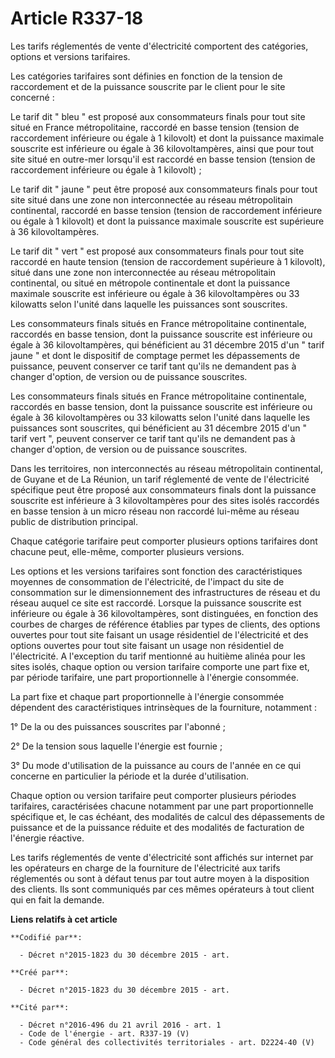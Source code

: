 # Article R337-18

Les tarifs réglementés de vente d'électricité comportent des catégories, options et versions tarifaires. 

Les catégories tarifaires sont définies en fonction de la tension de raccordement et de la puissance souscrite par le client
pour le site concerné : 

Le tarif dit " bleu " est proposé aux consommateurs finals pour tout site situé en France métropolitaine, raccordé en basse
tension (tension de raccordement inférieure ou égale à 1 kilovolt) et dont la puissance maximale souscrite est inférieure ou
égale à 36 kilovoltampères, ainsi que pour tout site situé en outre-mer lorsqu'il est raccordé en basse tension (tension de
raccordement inférieure ou égale à 1 kilovolt) ; 

Le tarif dit " jaune " peut être proposé aux consommateurs finals pour tout site situé dans une zone non interconnectée au
réseau métropolitain continental, raccordé en basse tension (tension de raccordement inférieure ou égale à 1 kilovolt) et
dont la puissance maximale souscrite est supérieure à 36 kilovoltampères. 

Le tarif dit " vert " est proposé aux consommateurs finals pour tout site raccordé en haute tension (tension de raccordement
supérieure à 1 kilovolt), situé dans une zone non interconnectée au réseau métropolitain continental, ou situé en métropole
continentale et dont la puissance maximale souscrite est inférieure ou égale à 36 kilovoltampères ou 33 kilowatts selon
l'unité dans laquelle les puissances sont souscrites. 

Les consommateurs finals situés en France métropolitaine continentale, raccordés en basse tension, dont la puissance
souscrite est inférieure ou égale à 36 kilovoltampères, qui bénéficient au 31 décembre 2015 d'un " tarif jaune " et dont le
dispositif de comptage permet les dépassements de puissance, peuvent conserver ce tarif tant qu'ils ne demandent pas à
changer d'option, de version ou de puissance souscrites. 

Les consommateurs finals situés en France métropolitaine continentale, raccordés en basse tension, dont la puissance
souscrite est inférieure ou égale à 36 kilovoltampères ou 33 kilowatts selon l'unité dans laquelle les puissances sont
souscrites, qui bénéficient au 31 décembre 2015 d'un " tarif vert ", peuvent conserver ce tarif tant qu'ils ne demandent pas
à changer d'option, de version ou de puissance souscrites. 

Dans les territoires, non interconnectés au réseau métropolitain continental, de Guyane et de La Réunion, un tarif réglementé
de vente de l'électricité spécifique peut être proposé aux consommateurs finals dont la puissance souscrite est inférieure à
3 kilovoltampères pour des sites isolés raccordés en basse tension à un micro réseau non raccordé lui-même au réseau public
de distribution principal.

Chaque catégorie tarifaire peut comporter plusieurs options tarifaires dont chacune peut, elle-même, comporter plusieurs
versions.

Les options et les versions tarifaires sont fonction des caractéristiques moyennes de consommation de l'électricité, de
l'impact du site de consommation sur le dimensionnement des infrastructures de réseau et du réseau auquel ce site est
raccordé. Lorsque la puissance souscrite est inférieure ou égale à 36 kilovoltampères, sont distinguées, en fonction des
courbes de charges de référence établies par types de clients, des options ouvertes pour tout site faisant un usage
résidentiel de l'électricité et des options ouvertes pour tout site faisant un usage non résidentiel de l'électricité. A
l'exception du tarif mentionné au huitième alinéa pour les sites isolés, chaque option ou version tarifaire comporte une part
fixe et, par période tarifaire, une part proportionnelle à l'énergie consommée. 

La part fixe et chaque part proportionnelle à l'énergie consommée dépendent des caractéristiques intrinsèques de la
fourniture, notamment : 

1° De la ou des puissances souscrites par l'abonné ; 

2° De la tension sous laquelle l'énergie est fournie ; 

3° Du mode d'utilisation de la puissance au cours de l'année en ce qui concerne en particulier la période et la durée
d'utilisation. 

Chaque option ou version tarifaire peut comporter plusieurs périodes tarifaires, caractérisées chacune notamment par une part
proportionnelle spécifique et, le cas échéant, des modalités de calcul des dépassements de puissance et de la puissance
réduite et des modalités de facturation de l'énergie réactive. 

Les tarifs réglementés de vente d'électricité sont affichés sur internet par les opérateurs en charge de la fourniture de
l'électricité aux tarifs réglementés ou sont à défaut tenus par tout autre moyen à la disposition des clients. Ils sont
communiqués par ces mêmes opérateurs à tout client qui en fait la demande.

**Liens relatifs à cet article**

	**Codifié par**:

	  - Décret n°2015-1823 du 30 décembre 2015 - art.

	**Créé par**:

	  - Décret n°2015-1823 du 30 décembre 2015 - art.

	**Cité par**:

	  - Décret n°2016-496 du 21 avril 2016 - art. 1
	  - Code de l'énergie - art. R337-19 (V)
	  - Code général des collectivités territoriales - art. D2224-40 (V)
